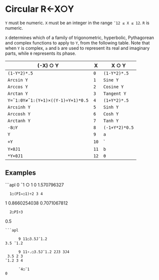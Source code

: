 <div style="display: none;">
  ○
</div>






<h1 class="heading"><span class="name">Circular</span> <span class="command">R←X○Y</span></h1>



`Y` must be numeric.  `X` must be an integer in the range `¯12 ≤ X ≤ 12`. `R` is numeric.


`X` determines which of a family of trigonometric, hyperbolic, Pythagorean  and complex functions to apply to `Y`, from the following table. Note that when `Y` is complex, `a` and  `b` are used to represent its real and imaginary parts, while `θ` represents its phase.


|(-X) ○ Y|X|X ○ Y|
|---|---|---|
|`(1-Y*2)*.5`|`0`|`(1-Y*2)*.5`|
|`Arcsin Y`|`1`|`Sine Y`|
|`Arccos Y`|`2`|`Cosine Y`|
|`Arctan Y`|`3`|`Tangent Y`|
|`Y=¯1:0Y≠¯1:(Y+1)×((Y-1)÷Y+1)*0.5`|`4`|`(1+Y*2)*.5`|
|`Arcsinh Y`|`5`|`Sinh Y`|
|`Arccosh Y`|`6`|`Cosh Y`|
|`Arctanh Y`|`7`|`Tanh Y`|
|`-8○Y`|`8`|`(-1+Y*2)*0.5`|
|`Y`|`9`|`a`|
|`+Y`|`10`|`|Y`|
|`Y×0J1`|`11`|`b`|
|`*Y×0J1`|`12`|`θ`|


<h2 class="example">Examples</h2>
```apl
      0 ¯1 ○ 1
0 1.570796327
 
      1○(PI←○1)÷2 3 4
1 0.8660254038  0.7071067812
 
      2○PI÷3
0.5
```
```apl
 
      9 11○3.5J¯1.2
3.5 ¯1.2

      9 11∘.○3.5J¯1.2 2J3 3J4
 3.5 2 3
¯1.2 3 4

      ¯4○¯1
0
```


